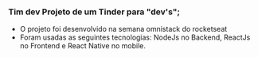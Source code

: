 ### Tim dev Projeto de um Tinder para "dev's";
  - O projeto foi desenvolvido na semana omnistack do rocketseat
  - Foram usadas as seguintes tecnologias: NodeJs no Backend, ReactJs no Frontend e React Native no mobile.
